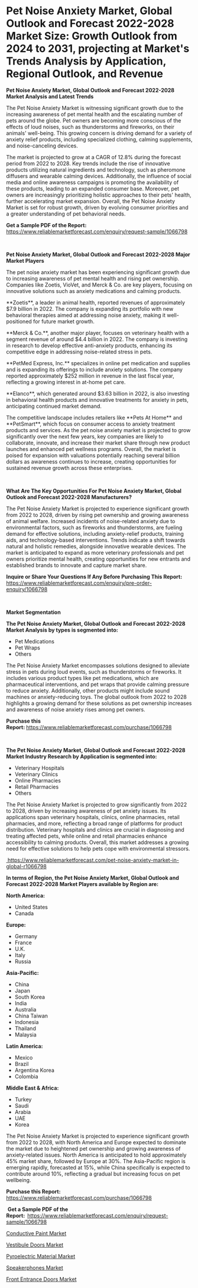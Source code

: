 <p><h1>Pet Noise Anxiety Market, Global Outlook and Forecast 2022-2028 Market Size: Growth Outlook from 2024 to 2031, projecting at Market's Trends Analysis by Application, Regional Outlook, and Revenue</h1></p><p><strong>Pet Noise Anxiety Market, Global Outlook and Forecast 2022-2028 Market Analysis and Latest Trends</strong></p>
<p><p>The Pet Noise Anxiety Market is witnessing significant growth due to the increasing awareness of pet mental health and the escalating number of pets around the globe. Pet owners are becoming more conscious of the effects of loud noises, such as thunderstorms and fireworks, on their animals' well-being. This growing concern is driving demand for a variety of anxiety relief products, including specialized clothing, calming supplements, and noise-canceling devices.</p><p>The market is projected to grow at a CAGR of 12.8% during the forecast period from 2022 to 2028. Key trends include the rise of innovative products utilizing natural ingredients and technology, such as pheromone diffusers and wearable calming devices. Additionally, the influence of social media and online awareness campaigns is promoting the availability of these products, leading to an expanded consumer base. Moreover, pet owners are increasingly prioritizing holistic approaches to their pets' health, further accelerating market expansion. Overall, the Pet Noise Anxiety Market is set for robust growth, driven by evolving consumer priorities and a greater understanding of pet behavioral needs.</p></p>
<p><strong>Get a Sample PDF of the Report:&nbsp;</strong> <a href="https://www.reliablemarketforecast.com/enquiry/request-sample/1066798">https://www.reliablemarketforecast.com/enquiry/request-sample/1066798</a></p>
<p>&nbsp;</p>
<p><strong>Pet Noise Anxiety Market, Global Outlook and Forecast 2022-2028 Major Market Players</strong></p>
<p><p>The pet noise anxiety market has been experiencing significant growth due to increasing awareness of pet mental health and rising pet ownership. Companies like Zoetis, VioVet, and Merck & Co. are key players, focusing on innovative solutions such as anxiety medications and calming products.</p><p>**Zoetis**, a leader in animal health, reported revenues of approximately $7.9 billion in 2022. The company is expanding its portfolio with new behavioral therapies aimed at addressing noise anxiety, making it well-positioned for future market growth.</p><p>**Merck & Co.**, another major player, focuses on veterinary health with a segment revenue of around $4.4 billion in 2022. The company is investing in research to develop effective anti-anxiety products, enhancing its competitive edge in addressing noise-related stress in pets.</p><p>**PetMed Express, Inc.** specializes in online pet medication and supplies and is expanding its offerings to include anxiety solutions. The company reported approximately $252 million in revenue in the last fiscal year, reflecting a growing interest in at-home pet care.</p><p>**Elanco**, which generated around $3.63 billion in 2022, is also investing in behavioral health products and innovative treatments for anxiety in pets, anticipating continued market demand.</p><p>The competitive landscape includes retailers like **Pets At Home** and **PetSmart**, which focus on consumer access to anxiety treatment products and services. As the pet noise anxiety market is projected to grow significantly over the next few years, key companies are likely to collaborate, innovate, and increase their market share through new product launches and enhanced pet wellness programs. Overall, the market is poised for expansion with valuations potentially reaching several billion dollars as awareness continues to increase, creating opportunities for sustained revenue growth across these enterprises.</p></p>
<p>&nbsp;</p>
<p><strong>What Are The Key Opportunities For Pet Noise Anxiety Market, Global Outlook and Forecast 2022-2028 Manufacturers?</strong></p>
<p><p>The Pet Noise Anxiety Market is projected to experience significant growth from 2022 to 2028, driven by rising pet ownership and growing awareness of animal welfare. Increased incidents of noise-related anxiety due to environmental factors, such as fireworks and thunderstorms, are fueling demand for effective solutions, including anxiety-relief products, training aids, and technology-based interventions. Trends indicate a shift towards natural and holistic remedies, alongside innovative wearable devices. The market is anticipated to expand as more veterinary professionals and pet owners prioritize mental health, creating opportunities for new entrants and established brands to innovate and capture market share.</p></p>
<p><strong>Inquire or Share Your Questions If Any Before Purchasing This Report:</strong> <a href="https://www.reliablemarketforecast.com/enquiry/pre-order-enquiry/1066798">https://www.reliablemarketforecast.com/enquiry/pre-order-enquiry/1066798</a></p>
<p>&nbsp;</p>
<p><strong>Market Segmentation</strong></p>
<p><strong>The Pet Noise Anxiety Market, Global Outlook and Forecast 2022-2028 Market Analysis by types is segmented into:</strong></p>
<p><ul><li>Pet Medications</li><li>Pet Wraps</li><li>Others</li></ul></p>
<p><p>The Pet Noise Anxiety Market encompasses solutions designed to alleviate stress in pets during loud events, such as thunderstorms or fireworks. It includes various product types like pet medications, which are pharmaceutical interventions, and pet wraps that provide calming pressure to reduce anxiety. Additionally, other products might include sound machines or anxiety-reducing toys. The global outlook from 2022 to 2028 highlights a growing demand for these solutions as pet ownership increases and awareness of noise anxiety rises among pet owners.</p></p>
<p><strong>Purchase this Report:&nbsp;</strong><a href="https://www.reliablemarketforecast.com/purchase/1066798">https://www.reliablemarketforecast.com/purchase/1066798</a></p>
<p>&nbsp;</p>
<p><strong>The Pet Noise Anxiety Market, Global Outlook and Forecast 2022-2028 Market Industry Research by Application is segmented into:</strong></p>
<p><ul><li>Veterinary Hospitals</li><li>Veterinary Clinics</li><li>Online Pharmacies</li><li>Retail Pharmacies</li><li>Others</li></ul></p>
<p><p>The Pet Noise Anxiety Market is projected to grow significantly from 2022 to 2028, driven by increasing awareness of pet anxiety issues. Its applications span veterinary hospitals, clinics, online pharmacies, retail pharmacies, and more, reflecting a broad range of platforms for product distribution. Veterinary hospitals and clinics are crucial in diagnosing and treating affected pets, while online and retail pharmacies enhance accessibility to calming products. Overall, this market addresses a growing need for effective solutions to help pets cope with environmental stressors.</p></p>
<p><a href="https://www.reliablemarketforecast.com/pet-noise-anxiety-market-in-global-r1066798">&nbsp;https://www.reliablemarketforecast.com/pet-noise-anxiety-market-in-global-r1066798</a></p>
<p><strong>In terms of Region, the Pet Noise Anxiety Market, Global Outlook and Forecast 2022-2028 Market Players available by Region are:</strong></p>
<p>
    <p> <strong> North America: </strong>
        <ul>
            <li>United States</li>
            <li>Canada</li>
        </ul>
        </p> 
    <p> <strong> Europe: </strong>
        <ul>
            <li>Germany</li>
            <li>France</li>
            <li>U.K.</li>
            <li>Italy</li>
            <li>Russia</li>
        </ul>
        </p> 
    <p> <strong> Asia-Pacific: </strong>
        <ul>
            <li>China</li>
            <li>Japan</li>
            <li>South Korea</li>
            <li>India</li>
            <li>Australia</li>
            <li>China Taiwan</li>
            <li>Indonesia</li>
            <li>Thailand</li>
            <li>Malaysia</li>
        </ul>
        </p> 
    <p> <strong> Latin America: </strong>
        <ul>
            <li>Mexico</li>
            <li>Brazil</li>
            <li>Argentina Korea</li>
            <li>Colombia</li>
        </ul>
        </p> 
    <p> <strong> Middle East & Africa: </strong>
        <ul>
            <li>Turkey</li>
            <li>Saudi</li>
            <li>Arabia</li>
            <li>UAE</li>
            <li>Korea</li>
        </ul>
    </p>
    </p>
<p><p>The Pet Noise Anxiety Market is projected to experience significant growth from 2022 to 2028, with North America and Europe expected to dominate the market due to heightened pet ownership and growing awareness of anxiety-related issues. North America is anticipated to hold approximately 45% market share, followed by Europe at 30%. The Asia-Pacific region is emerging rapidly, forecasted at 15%, while China specifically is expected to contribute around 10%, reflecting a gradual but increasing focus on pet wellbeing.</p></p>
<p><strong>Purchase this Report: </strong><a href="https://www.reliablemarketforecast.com/purchase/1066798">https://www.reliablemarketforecast.com/purchase/1066798</a></p>
<p>&nbsp;<strong>Get a Sample PDF of the Report:&nbsp;&nbsp;</strong><a href="https://www.reliablemarketforecast.com/enquiry/request-sample/1066798">https://www.reliablemarketforecast.com/enquiry/request-sample/1066798</a></p>
<p><strong></strong></p>
<p><p><a href="https://issuu.com/reportprime-2/docs/conductive-paint-market-size-2030.p_233c19dd330b3c">Conductive Paint Market</a></p><p><a href="https://www.linkedin.com/pulse/insights-vestibule-doors-market-players-size-geographical-anmde?trackingId=E70O9%2FOBTpS6x3r7Nmz86w%3D%3D">Vestibule Doors Market</a></p><p><a href="https://issuu.com/reportprime-2/docs/pyroelectric-material-market-size-2_1554d0ddac8f3b">Pyroelectric Material Market</a></p><p><a href="https://medium.com/@sarahhicks655/speakerphones-market-global-market-trends-and-market-forecast-2024-2031-65c79e680f0e">Speakerphones Market</a></p><p><a href="https://www.linkedin.com/pulse/front-entrance-doors-market-essentials-key-players-demand-nzake?trackingId=5HMNFY63Sdu0M20nE0yDNQ%3D%3D">Front Entrance Doors Market</a></p></p>
